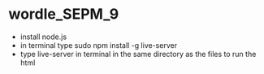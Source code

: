 # wordle_SEPM_9
* install node.js
* in terminal type sudo npm install -g live-server
* type live-server in terminal in the same directory as the files to run the html
